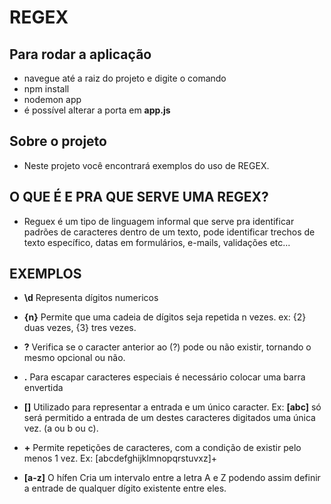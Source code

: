 # REGEX

## Para rodar a aplicação

- navegue até a raiz do projeto e digite o comando
- npm install
- nodemon app
- é possível alterar a porta em __app.js__

## __Sobre o projeto__

- Neste projeto você encontrará exemplos do uso de REGEX.

## O QUE É E PRA QUE SERVE UMA REGEX?

- Reguex é um tipo de linguagem informal que serve pra identificar padrões de caracteres dentro de um texto, pode identificar trechos de texto específico, datas em formulários, e-mails, validações etc...

## EXEMPLOS

- __\d__ Representa dígitos numericos

- __{n}__ Permite que uma cadeia de dígitos seja repetida n vezes. ex: {2} duas vezes, {3} tres vezes.

- __?__ Verifica se o caracter anterior ao (?) pode ou não existir, tornando o mesmo opcional ou não.

- __\.__ Para escapar caracteres especiais é necessário colocar uma barra envertida

- __[]__ Utilizado para representar a entrada e um único caracter. Ex: __[abc]__ só será permitido a entrada de um destes caracteres digitados uma única vez. (a ou b ou c).

- __+__ Permite repetições de caracteres, com a condição de existir pelo menos 1 vez. Ex: [abcdefghijklmnopqrstuvxz]+

- __[a-z]__ O hífen Cria um intervalo entre a letra A e Z podendo assim definir a entrade de qualquer dígito existente entre eles.


